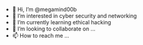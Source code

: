 - 👋 Hi, I’m @megamind00b
- 👀 I’m interested in cyber security and networking
- 🌱 I’m currently learning ethical hacking
- 💞️ I’m looking to collaborate on ...
- 📫 How to reach me ...

<!---
megamind00b/megamind00b is a ✨ special ✨ repository because its `README.md` (this file) appears on your GitHub profile.
You can click the Preview link to take a look at your changes.
--->
